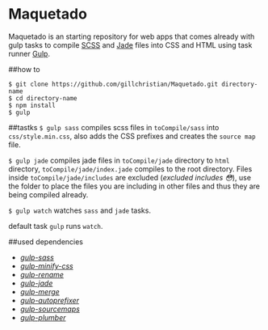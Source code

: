 # Maquetado

Maquetado is an starting repository for web apps that comes already with gulp tasks to compile [SCSS][1] and [Jade][2] files into CSS and HTML using task runner [Gulp][3].

##how to
```
$ git clone https://github.com/gillchristian/Maquetado.git directory-name
$ cd directory-name
$ npm install
$ gulp
```

##tastks
`$ gulp sass` compiles scss files in `toCompile/sass` into `css/style.min.css`, also adds the CSS prefixes and creates the `source map` file.

`$ gulp jade` compiles jade files in `toCompile/jade` directory to `html` directory, `toCompile/jade/index.jade` compiles to the root directory. Files inside `toCompile/jade/includes` are excluded (_excluded includes :flushed:_), use the folder to place the files you are including in other files and thus they are being compiled already.

`$ gulp watch` watches `sass` and `jade` tasks.

default task `gulp` runs `watch`.

##used dependencies

- [_gulp-sass_](https://www.npmjs.com/package/gulp-sass)
- [_gulp-minify-css_](https://www.npmjs.com/package/gulp-minify-css)
- [_gulp-rename_](https://www.npmjs.com/package/gulp-rename)
- [_gulp-jade_](https://www.npmjs.com/package/gulp-jade)
- [_gulp-merge_](https://www.npmjs.com/package/gulp-merge)
- [_gulp-autoprefixer_](https://www.npmjs.com/package/gulp-autoprefixer)
- [_gulp-sourcemaps_](https://www.npmjs.com/package/gulp-sourcemaps)
- [_gulp-plumber_](https://www.npmjs.com/package/gulp-plumber)

[1]:http://sass-lang.com/
[2]:http://jade-lang.com/
[3]:http://gulpjs.com/
